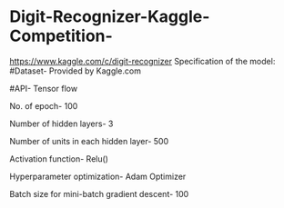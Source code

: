 # Digit-Recognizer-Kaggle-Competition-
https://www.kaggle.com/c/digit-recognizer
Specification of the model: 
#Dataset- Provided by Kaggle.com

#API- Tensor flow

No. of epoch- 100

Number of hidden layers- 3

Number of units in each hidden layer- 500

Activation function- Relu()

Hyperparameter optimization- Adam Optimizer

Batch size for mini-batch gradient descent- 100

